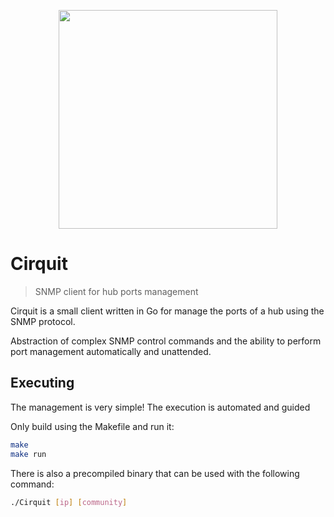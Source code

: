 
<p align="center">
  <img width="350" src="https://i.imgur.com/31oY57g.png">
</p>

# Cirquit
> SNMP client for hub ports management

Cirquit is a small client written in Go for manage the ports of a hub using the SNMP protocol.

Abstraction of complex SNMP control commands and the ability to perform port management automatically and unattended.



## Executing

The management is very simple! The execution is automated and guided

Only build using the Makefile and run it:

```bash
make
make run
```

There is also a precompiled binary that can be used with the following command:
```bash
./Cirquit [ip] [community]
```
